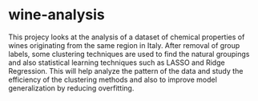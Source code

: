# wine-analysis
This projecy looks at the analysis of a dataset of chemical properties of wines originating from the same region in Italy. After removal of group labels, some clustering techniques are used to find the natural groupings and also statistical learning techniques such as LASSO and Ridge Regression. This will help analyze the pattern of the data and study the efficiency of the clustering methods and also to improve model generalization by reducing overfitting.
